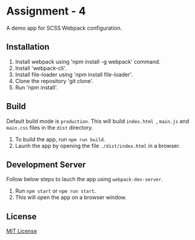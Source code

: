 # Assignment - 4

A demo app for SCSS Webpack configuration.

## Installation
1. Install webpack using 'npm install -g webpack' command.
2. Install 'webpack-cli'.
3. Install file-loader using 'npm install file-loader'.
4. Clone the repository 'git clone'.
5. Run 'npm install'.

## Build
Default build mode is `production`. This will build `index.html `, `main.js` and `main.css` files in the `dist` directory.
1. To build the app, run `npm run build`.
2. Launh the app by opening the file `./dist/index.html` in a browser.

## Development Server
Follow below steps to lauch the app using `webpack-dev-server`.
1. Run `npm start` or `npm run start`.
2. This will open the app on a browser window.

## License
[MIT License](https://opensource.org/licenses/MIT)



